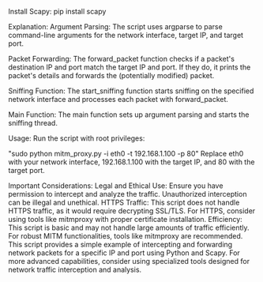 Install Scapy:
pip install scapy


Explanation:
Argument Parsing:
The script uses argparse to parse command-line arguments for the network interface, target IP, and target port.

Packet Forwarding:
The forward_packet function checks if a packet's destination IP and port match the target IP and port. If they do, it prints the packet's details and forwards the (potentially modified) packet.

Sniffing Function:
The start_sniffing function starts sniffing on the specified network interface and processes each packet with forward_packet.

Main Function:
The main function sets up argument parsing and starts the sniffing thread.

Usage:
Run the script with root privileges:


"sudo python mitm_proxy.py -i eth0 -t 192.168.1.100 -p 80"
Replace eth0 with your network interface, 192.168.1.100 with the target IP, and 80 with the target port.

Important Considerations:
Legal and Ethical Use: Ensure you have permission to intercept and analyze the traffic. Unauthorized interception can be illegal and unethical.
HTTPS Traffic: This script does not handle HTTPS traffic, as it would require decrypting SSL/TLS. For HTTPS, consider using tools like mitmproxy with proper certificate installation.
Efficiency: This script is basic and may not handle large amounts of traffic efficiently. For robust MITM functionalities, tools like mitmproxy are recommended.
This script provides a simple example of intercepting and forwarding network packets for a specific IP and port using Python and Scapy. For more advanced capabilities, consider using specialized tools designed for network traffic interception and analysis.
